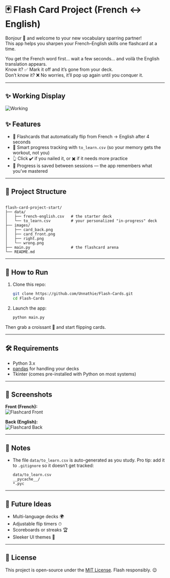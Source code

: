 
# 🃏 Flash Card Project (French ↔ English)

Bonjour 👋 and welcome to your new vocabulary sparring partner!  
This app helps you sharpen your French–English skills one flashcard at a time.  

You get the French word first… wait a few seconds… and voilà the English translation appears.  
Know it? ✅ Mark it off and it’s gone from your deck.  
Don’t know it? ❌ No worries, it’ll pop up again until you conquer it.  

---
## ✨ Working Display
![Working](https://github.com/user-attachments/assets/d24f747f-b2c1-4011-b42a-9ac6127f2aa1)



## ✨ Features
- 🎴 Flashcards that automatically flip from French → English after 4 seconds
- 🧠 Smart progress tracking with `to_learn.csv` (so your memory gets the workout, not you)
- 👆 Click ✔️ if you nailed it, or ✖️ if it needs more practice
- 💾 Progress is saved between sessions — the app remembers what you’ve mastered

---

## 📂 Project Structure
```

flash-card-project-start/
├── data/
│   ├── french-english.csv   # the starter deck
│   └── to_learn.csv         # your personalized "in-progress" deck
├── images/
│   ├── card_back.png
│   ├── card_front.png
│   ├── right.png
│   └── wrong.png
├── main.py                  # the flashcard arena
└── README.md

````

---

## 🚀 How to Run
1. Clone this repo:
   ```bash
   git clone https://github.com/Unnathie/Flash-Cards.git
   cd Flash-Cards

2. Launch the app:

   ```bash
   python main.py
   ```
Then grab a croissant 🥐 and start flipping cards.

---

## 🛠 Requirements

* Python 3.x
* [pandas](https://pandas.pydata.org/) for handling your decks
* Tkinter (comes pre-installed with Python on most systems)

---

## 📸 Screenshots

**Front (French):**  
![Flashcard Front](https://github.com/user-attachments/assets/7c824cd5-3e6a-4f26-a0e8-fd8e9538d2c7)

**Back (English):**  
![Flashcard Back](https://github.com/user-attachments/assets/02c0380d-2142-4fc5-9546-4207ce6ea789)

---

## 📌 Notes

* The file `data/to_learn.csv` is auto-generated as you study.
  Pro tip: add it to `.gitignore` so it doesn’t get tracked:

  ```
  data/to_learn.csv
  __pycache__/
  *.pyc
  ```

---

## 🎯 Future Ideas

* Multi-language decks 🌍
* Adjustable flip timers ⏱
* Scoreboards or streaks 🏆
* Sleeker UI themes 🎨

---

## 📜 License

This project is open-source under the [MIT License](LICENSE).
Flash responsibly. 😉
